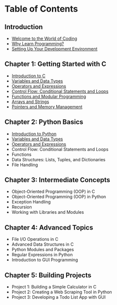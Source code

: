 # Table of Contents

## Introduction
- [Welcome to the World of Coding](./ch0/sec0/index.md)
- [Why Learn Programming?](./ch0/sec1/index.md)
- [Setting Up Your Development Environment](./ch0/sec2/index.md)

## Chapter 1: Getting Started with C
- [Introduction to C](./ch1/sec1/index.md)
- [Variables and Data Types](./ch1/sec2/index.md)
- [Operators and Expressions](./ch1/sec3/index.md)
- [Control Flow: Conditional Statements and Loops](./ch1/sec4/index.md)
- [Functions and Modular Programming](./ch1/sec5/index.md)
- [Arrays and Strings](./ch1/sec6/index.md)
- [Pointers and Memory Management](./ch1/sec7/index.md)

## Chapter 2: Python Basics
- [Introduction to Python](./ch2/sec1/index.md)
- [Variables and Data Types](./ch2/sec2/index.md)
- [Operators and Expressions](./ch2/sec3/index.md)
- Control Flow: Conditional Statements and Loops
- Functions
- Data Structures: Lists, Tuples, and Dictionaries
- File Handling

## Chapter 3: Intermediate Concepts
- Object-Oriented Programming (OOP) in C
- Object-Oriented Programming (OOP) in Python
- Exception Handling
- Recursion
- Working with Libraries and Modules

## Chapter 4: Advanced Topics
- File I/O Operations in C
- Advanced Data Structures in C
- Python Modules and Packages
- Regular Expressions in Python
- Introduction to GUI Programming

## Chapter 5: Building Projects
- Project 1: Building a Simple Calculator in C
- Project 2: Creating a Web Scraping Tool in Python
- Project 3: Developing a Todo List App with GUI
